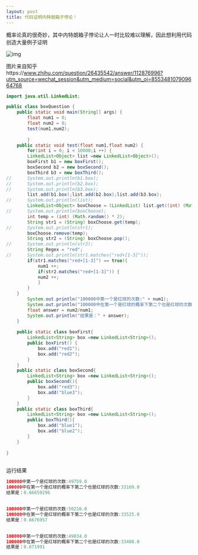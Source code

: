 ```yaml
---
layout: post
title: 代码证明内特朗箱子悖论！
---
```

概率论真的很奇妙，其中内特朗箱子悖论让人一时比较难以理解，因此想利用代码创造大量例子证明

![img](https://img-blog.csdnimg.cn/2019050113345614.jpg?x-oss-process=image/watermark,type_ZmFuZ3poZW5naGVpdGk,shadow_10,text_aHR0cHM6Ly9ibG9nLmNzZG4ubmV0L3dlaXhpbl80NDQzOTA4NQ==,size_16,color_FFFFFF,t_70)![点击并拖拽以移动](data:image/gif;base64,R0lGODlhAQABAPABAP///wAAACH5BAEKAAAALAAAAAABAAEAAAICRAEAOw==)

图片来自知乎https://www.zhihu.com/question/26435542/answer/112876996?utm_source=wechat_session&utm_medium=social&utm_oi=855348107909664768

```java
import java.util.LinkedList;

public class boxQuestion {
	public static void main(String[] args) {
		float num1 = 0;
		float num2 = 0;
		test(num1,num2);
		
		}
	public static void test(float num1,float num2) {
		for(int i = 0; i < 10000;i ++) {
		LinkedList<Object> list =new LinkedList<Object>();
		boxFirst b1 = new boxFirst();
		boxSecond b2 = new boxSecond();
		boxThird b3 = new boxThird();
//		System.out.println(b1.box);
//		System.out.println(b2.box);
//		System.out.println(b3.box);
		list.add(b1.box);list.add(b2.box);list.add(b3.box);
//		System.out.println(list);
		LinkedList<Object> boxChoose = (LinkedList) list.get((int) (Math.random() * 3));
//		System.out.println(boxChoose);
		int temp = (int) (Math.random() * 2);
		String str1 = (String) boxChoose.get(temp);
//		System.out.println(str1);
		boxChoose.remove(temp);
		String str2 = (String) boxChoose.pop();
//		System.out.println(str2);
		String Regex = "red";
//		System.out.println(str1.matches("red+[1-3]"));
		if(str1.matches("red+[1-3]") == true){
			num1 ++;
			if(str2.matches("red+[1-3]")) {
			num2 ++;
			}	
		}
	}
		System.out.println("100000中第一个是红球的次数:" + num1);
		System.out.println("100000中在第一个是红球的概率下第二个也是红球的次数:" + num2);
		float answer = num2/num1;
		System.out.println("结果是：" + answer);
	}
		
	public static class boxFirst{
		LinkedList<String> box =new LinkedList<String>();
		public boxFirst() {
			box.add("red1");
			box.add("red2");
		}
	}
	public static class boxSecond{
		LinkedList<String> box =new LinkedList<String>();
		public boxSecond(){
			box.add("red3");
			box.add("blue3");
		}
	}
	public static class boxThird{
		LinkedList<String> box =new LinkedList<String>();
		public boxThird(){
			box.add("blue1");
			box.add("blue2");
		}
	}
	
}
```

![点击并拖拽以移动](data:image/gif;base64,R0lGODlhAQABAPABAP///wAAACH5BAEKAAAALAAAAAABAAEAAAICRAEAOw==)

运行结果

```java
100000中第一个是红球的次数:49759.0
100000中在第一个是红球的概率下第二个也是红球的次数:33169.0
结果是：0.66659296
```

![点击并拖拽以移动](data:image/gif;base64,R0lGODlhAQABAPABAP///wAAACH5BAEKAAAALAAAAAABAAEAAAICRAEAOw==)

```java
100000中第一个是红球的次数:50210.0
100000中在第一个是红球的概率下第二个也是红球的次数:33525.0
结果是：0.6676957
```

![点击并拖拽以移动](data:image/gif;base64,R0lGODlhAQABAPABAP///wAAACH5BAEKAAAALAAAAAABAAEAAAICRAEAOw==)

```java
100000中第一个是红球的次数:49834.0
100000中在第一个是红球的概率下第二个也是红球的次数:33488.0
结果是：0.671991
```

![点击并拖拽以移动](data:image/gif;base64,R0lGODlhAQABAPABAP///wAAACH5BAEKAAAALAAAAAABAAEAAAICRAEAOw==)